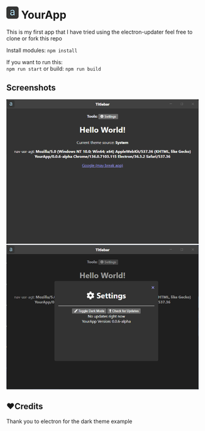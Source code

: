<h1><img src="build/icon.png" alt="Screenshot" width="32" height="32"/> YourApp</h1>
<p>This is my first app that I have tried using the electron-updater feel free to clone or fork this repo</p>
<p>Install modules: <code>npm install</code></p>
<p>If you want to run this:<br>
<code>npm run start</code>
or build:
<code>npm run build</code></p>
<h2>Screenshots</h2>
<img src="images/image1.png">
<img src="images/image2.png">
<h2>❤️Credits</h2>
<p>Thank you to electron for the dark theme example</p>
